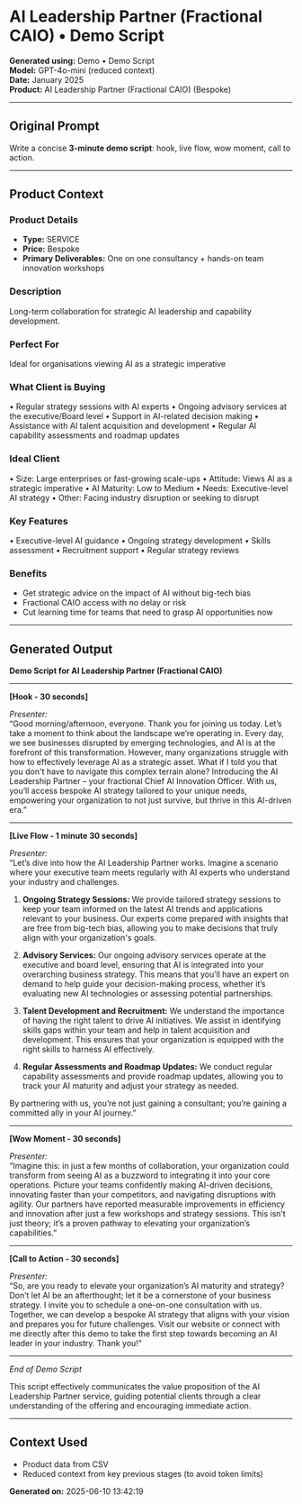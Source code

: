 # AI Leadership Partner (Fractional CAIO) • Demo Script

**Generated using:** Demo • Demo Script  
**Model:** GPT-4o-mini (reduced context)  
**Date:** January 2025  
**Product:** AI Leadership Partner (Fractional CAIO) (Bespoke)

---

## Original Prompt
Write a concise **3-minute demo script**: hook, live flow, wow moment, call to action.

---

## Product Context

### **Product Details**
- **Type:** SERVICE
- **Price:** Bespoke
- **Primary Deliverables:** One on one consultancy + hands-on team innovation workshops

### **Description**
Long-term collaboration for strategic AI leadership and capability development.

### **Perfect For**
Ideal for organisations viewing AI as a strategic imperative

### **What Client is Buying**
• Regular strategy sessions with AI experts 
• Ongoing advisory services at the executive/Board level 
• Support in AI-related decision making 
• Assistance with AI talent acquisition and development 
• Regular AI capability assessments and roadmap updates

### **Ideal Client**
• Size: Large enterprises or fast-growing scale-ups 
• Attitude: Views AI as a strategic imperative 
• AI Maturity: Low to Medium
• Needs: Executive-level AI strategy
• Other: Facing industry disruption or seeking to disrupt

### **Key Features**
• Executive-level AI guidance 
• Ongoing strategy development 
• Skills assessment 
• Recruitment support 
• Regular strategy reviews

### **Benefits**
- Get strategic advice on the impact of AI without big-tech bias
- Fractional CAIO access with no delay or risk
- Cut learning time for teams that need to grasp AI opportunities now

---

## Generated Output

**Demo Script for AI Leadership Partner (Fractional CAIO)**

---

**[Hook - 30 seconds]**

*Presenter:*  
“Good morning/afternoon, everyone. Thank you for joining us today. Let’s take a moment to think about the landscape we’re operating in. Every day, we see businesses disrupted by emerging technologies, and AI is at the forefront of this transformation. However, many organizations struggle with how to effectively leverage AI as a strategic asset. What if I told you that you don't have to navigate this complex terrain alone? Introducing the AI Leadership Partner – your fractional Chief AI Innovation Officer. With us, you’ll access bespoke AI strategy tailored to your unique needs, empowering your organization to not just survive, but thrive in this AI-driven era.”

---

**[Live Flow - 1 minute 30 seconds]**

*Presenter:*  
“Let’s dive into how the AI Leadership Partner works. Imagine a scenario where your executive team meets regularly with AI experts who understand your industry and challenges. 

1. **Ongoing Strategy Sessions:** We provide tailored strategy sessions to keep your team informed on the latest AI trends and applications relevant to your business. Our experts come prepared with insights that are free from big-tech bias, allowing you to make decisions that truly align with your organization's goals.

2. **Advisory Services:** Our ongoing advisory services operate at the executive and board level, ensuring that AI is integrated into your overarching business strategy. This means that you’ll have an expert on demand to help guide your decision-making process, whether it’s evaluating new AI technologies or assessing potential partnerships.

3. **Talent Development and Recruitment:** We understand the importance of having the right talent to drive AI initiatives. We assist in identifying skills gaps within your team and help in talent acquisition and development. This ensures that your organization is equipped with the right skills to harness AI effectively.

4. **Regular Assessments and Roadmap Updates:** We conduct regular capability assessments and provide roadmap updates, allowing you to track your AI maturity and adjust your strategy as needed.

By partnering with us, you’re not just gaining a consultant; you’re gaining a committed ally in your AI journey.”

---

**[Wow Moment - 30 seconds]**

*Presenter:*  
“Imagine this: in just a few months of collaboration, your organization could transform from seeing AI as a buzzword to integrating it into your core operations. Picture your teams confidently making AI-driven decisions, innovating faster than your competitors, and navigating disruptions with agility. Our partners have reported measurable improvements in efficiency and innovation after just a few workshops and strategy sessions. This isn’t just theory; it’s a proven pathway to elevating your organization’s capabilities.”

---

**[Call to Action - 30 seconds]**

*Presenter:*  
“So, are you ready to elevate your organization’s AI maturity and strategy? Don’t let AI be an afterthought; let it be a cornerstone of your business strategy. I invite you to schedule a one-on-one consultation with us. Together, we can develop a bespoke AI strategy that aligns with your vision and prepares you for future challenges. Visit our website or connect with me directly after this demo to take the first step towards becoming an AI leader in your industry. Thank you!”

--- 

*End of Demo Script* 

This script effectively communicates the value proposition of the AI Leadership Partner service, guiding potential clients through a clear understanding of the offering and encouraging immediate action.

---

## Context Used
- Product data from CSV
- Reduced context from key previous stages (to avoid token limits)

**Generated on:** 2025-06-10 13:42:19
